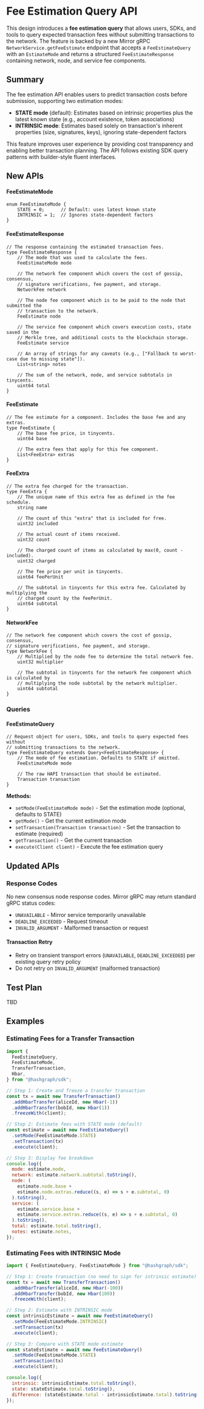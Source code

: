 # Fee Estimation Query API

This design introduces a **fee estimation query** that allows users, SDKs, and tools to query expected transaction fees without submitting transactions to the network. The feature is backed by a new Mirror gRPC `NetworkService.getFeeEstimate` endpoint that accepts a `FeeEstimateQuery` with an `EstimateMode` and returns a structured `FeeEstimateResponse` containing network, node, and service fee components.

## Summary

The fee estimation API enables users to predict transaction costs before submission, supporting two estimation modes:

- **STATE mode** (default): Estimates based on intrinsic properties plus the latest known state (e.g., account existence, token associations)
- **INTRINSIC mode**: Estimates based solely on transaction's inherent properties (size, signatures, keys), ignoring state-dependent factors

This feature improves user experience by providing cost transparency and enabling better transaction planning. The API follows existing SDK query patterns with builder-style fluent interfaces.

## New APIs

#### FeeEstimateMode

```
enum FeeEstimateMode {
    STATE = 0;      // Default: uses latest known state
    INTRINSIC = 1;  // Ignores state-dependent factors
}
```

#### FeeEstimateResponse

```
// The response containing the estimated transaction fees.
type FeeEstimateResponse {
    // The mode that was used to calculate the fees.
    FeeEstimateMode mode

    // The network fee component which covers the cost of gossip, consensus,
    // signature verifications, fee payment, and storage.
    NetworkFee network

    // The node fee component which is to be paid to the node that submitted the
    // transaction to the network.
    FeeEstimate node

    // The service fee component which covers execution costs, state saved in the
    // Merkle tree, and additional costs to the blockchain storage.
    FeeEstimate service

    // An array of strings for any caveats (e.g., ["Fallback to worst-case due to missing state"]).
    List<string> notes

    // The sum of the network, node, and service subtotals in tinycents.
    uint64 total
}
```

#### FeeEstimate

```
// The fee estimate for a component. Includes the base fee and any extras.
type FeeEstimate {
    // The base fee price, in tinycents.
    uint64 base

    // The extra fees that apply for this fee component.
    List<FeeExtra> extras
}
```

#### FeeExtra

```
// The extra fee charged for the transaction.
type FeeExtra {
    // The unique name of this extra fee as defined in the fee schedule.
    string name

    // The count of this "extra" that is included for free.
    uint32 included

    // The actual count of items received.
    uint32 count

    // The charged count of items as calculated by max(0, count - included).
    uint32 charged

    // The fee price per unit in tinycents.
    uint64 feePerUnit

    // The subtotal in tinycents for this extra fee. Calculated by multiplying the
    // charged count by the feePerUnit.
    uint64 subtotal
}
```

#### NetworkFee

```
// The network fee component which covers the cost of gossip, consensus,
// signature verifications, fee payment, and storage.
type NetworkFee {
    // Multiplied by the node fee to determine the total network fee.
    uint32 multiplier

    // The subtotal in tinycents for the network fee component which is calculated by
    // multiplying the node subtotal by the network multiplier.
    uint64 subtotal
}
```

### Queries

#### FeeEstimateQuery

```
// Request object for users, SDKs, and tools to query expected fees without
// submitting transactions to the network.
type FeeEstimateQuery extends Query<FeeEstimateResponse> {
    // The mode of fee estimation. Defaults to STATE if omitted.
    FeeEstimateMode mode

    // The raw HAPI transaction that should be estimated.
    Transaction transaction
}
```

**Methods:**

- `setMode(FeeEstimateMode mode)` - Set the estimation mode (optional, defaults to STATE)
- `getMode()` - Get the current estimation mode
- `setTransaction(Transaction transaction)` - Set the transaction to estimate (required)
- `getTransaction()` - Get the current transaction
- `execute(Client client)` - Execute the fee estimation query

## Updated APIs

### Response Codes

No new consensus node response codes. Mirror gRPC may return standard gRPC status codes:

- `UNAVAILABLE` - Mirror service temporarily unavailable
- `DEADLINE_EXCEEDED` - Request timeout
- `INVALID_ARGUMENT` - Malformed transaction or request

#### Transaction Retry

- Retry on transient transport errors (`UNAVAILABLE`, `DEADLINE_EXCEEDED`) per existing query retry policy
- Do not retry on `INVALID_ARGUMENT` (malformed transaction)

## Test Plan

TBD

## Examples

### Estimating Fees for a Transfer Transaction

```javascript
import {
  FeeEstimateQuery,
  FeeEstimateMode,
  TransferTransaction,
  Hbar,
} from "@hashgraph/sdk";

// Step 1: Create and freeze a transfer transaction
const tx = await new TransferTransaction()
  .addHbarTransfer(aliceId, new Hbar(-1))
  .addHbarTransfer(bobId, new Hbar(1))
  .freezeWith(client);

// Step 2: Estimate fees with STATE mode (default)
const estimate = await new FeeEstimateQuery()
  .setMode(FeeEstimateMode.STATE)
  .setTransaction(tx)
  .execute(client);

// Step 3: Display fee breakdown
console.log({
  mode: estimate.mode,
  network: estimate.network.subtotal.toString(),
  node: (
    estimate.node.base +
    estimate.node.extras.reduce((s, e) => s + e.subtotal, 0)
  ).toString(),
  service: (
    estimate.service.base +
    estimate.service.extras.reduce((s, e) => s + e.subtotal, 0)
  ).toString(),
  total: estimate.total.toString(),
  notes: estimate.notes,
});
```

### Estimating Fees with INTRINSIC Mode

```javascript
import { FeeEstimateQuery, FeeEstimateMode } from "@hashgraph/sdk";

// Step 1: Create transaction (no need to sign for intrinsic estimate)
const tx = await new TransferTransaction()
  .addHbarTransfer(aliceId, new Hbar(-100))
  .addHbarTransfer(bobId, new Hbar(100))
  .freezeWith(client);

// Step 2: Estimate with INTRINSIC mode
const intrinsicEstimate = await new FeeEstimateQuery()
  .setMode(FeeEstimateMode.INTRINSIC)
  .setTransaction(tx)
  .execute(client);

// Step 3: Compare with STATE mode estimate
const stateEstimate = await new FeeEstimateQuery()
  .setMode(FeeEstimateMode.STATE)
  .setTransaction(tx)
  .execute(client);

console.log({
  intrinsic: intrinsicEstimate.total.toString(),
  state: stateEstimate.total.toString(),
  difference: (stateEstimate.total - intrinsicEstimate.total).toString(),
});
```
